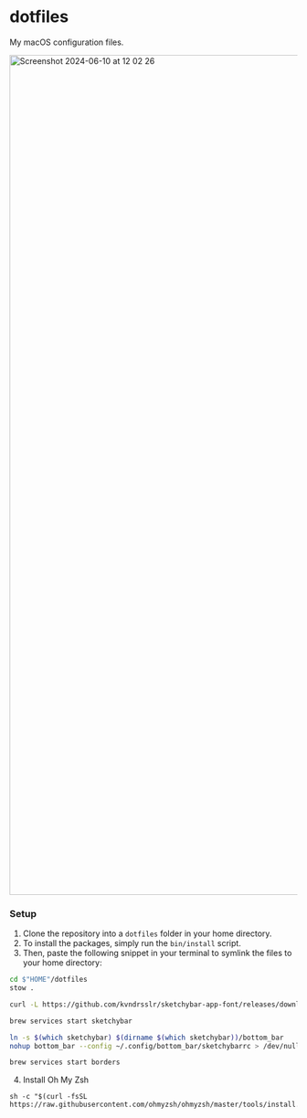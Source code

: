 # dotfiles

My macOS configuration files.

<img width="1470" alt="Screenshot 2024-06-10 at 12 02 26" src="https://github.com/leviszaboo/dotfiles/assets/134519958/8670c8dd-a7db-4e9c-ac2b-20c3c33ecb9f">


### Setup

1. Clone the repository into a ```dotfiles``` folder in your home directory.
2. To install the packages, simply run the ```bin/install``` script.
3. Then, paste the following snippet in your terminal to symlink the files to your home directory:
```bash
cd $"HOME"/dotfiles
stow .

curl -L https://github.com/kvndrsslr/sketchybar-app-font/releases/download/v1.0.16/sketchybar-app-font.ttf -o $HOME/Library/Fonts/sketchybar-app-font.ttf

brew services start sketchybar

ln -s $(which sketchybar) $(dirname $(which sketchybar))/bottom_bar
nohup bottom_bar --config ~/.config/bottom_bar/sketchybarrc > /dev/null 2>&1 &

brew services start borders
```
4. Install Oh My Zsh
```
sh -c "$(curl -fsSL https://raw.githubusercontent.com/ohmyzsh/ohmyzsh/master/tools/install.sh)"
```
